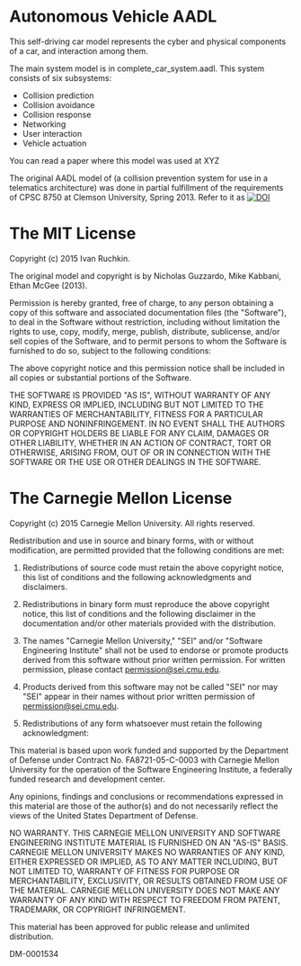 
Autonomous Vehicle AADL
========================

This self-driving car model represents the cyber and physical components of a car, and interaction among them.

The main system model is in complete_car_system.aadl. This system consists of six subsystems: 
* Collision prediction
* Collision avoidance
* Collision response
* Networking
* User interaction
* Vehicle actuation

You can read a paper where this model was used at XYZ 

The original AADL model of (a collision prevention system for use in a telematics architecture) was done in partial fulfillment of the requirements of CPSC 8750 at Clemson University, Spring 2013. Refer to it as [![DOI](https://zenodo.org/badge/doi/10.5281/zenodo.18611.svg)](http://dx.doi.org/10.5281/zenodo.18611)

The MIT License
=======

Copyright (c) 2015 Ivan Ruchkin.

The original model and copyright is by Nicholas Guzzardo, Mike Kabbani, Ethan McGee (2013).

Permission is hereby granted, free of charge, to any person obtaining a copy of this software and associated documentation files (the "Software"), to deal in the Software without restriction, including without limitation the rights to use, copy, modify, merge, publish, distribute, sublicense, and/or sell copies of the Software, and to permit persons to whom the Software is furnished to do so, subject to the following conditions:

The above copyright notice and this permission notice shall be included in all copies or substantial portions of the Software.

THE SOFTWARE IS PROVIDED "AS IS", WITHOUT WARRANTY OF ANY KIND, EXPRESS OR IMPLIED, INCLUDING BUT NOT LIMITED TO THE WARRANTIES OF MERCHANTABILITY, FITNESS FOR A PARTICULAR PURPOSE AND NONINFRINGEMENT. IN NO EVENT SHALL THE AUTHORS OR COPYRIGHT HOLDERS BE LIABLE FOR ANY CLAIM, DAMAGES OR OTHER LIABILITY, WHETHER IN AN ACTION OF CONTRACT, TORT OR OTHERWISE, ARISING FROM, OUT OF OR IN CONNECTION WITH THE SOFTWARE OR THE USE OR OTHER DEALINGS IN THE SOFTWARE.


# The Carnegie Mellon License

Copyright (c) 2015 Carnegie Mellon University. All rights reserved.

Redistribution and use in source and binary forms, with or without
modification, are permitted provided that the following conditions
are met:

1. Redistributions of source code must retain the above copyright
notice, this list of conditions and the following acknowledgments
and disclaimers.

2. Redistributions in binary form must reproduce the above
copyright notice, this list of conditions and the following
disclaimer in the documentation and/or other materials provided
with the distribution.

3. The names "Carnegie Mellon University," "SEI" and/or "Software
Engineering Institute" shall not be used to endorse or promote
products derived from this software without prior written
permission. For written permission, please contact
permission@sei.cmu.edu.

4. Products derived from this software may not be called "SEI" nor
may "SEI" appear in their names without prior written permission of
permission@sei.cmu.edu.

5. Redistributions of any form whatsoever must retain the following
acknowledgment:

This material is based upon work funded and supported by the
Department of Defense under Contract No. FA8721-05-C-0003 with
Carnegie Mellon University for the operation of the Software
Engineering Institute, a federally funded research and development
center.

Any opinions, findings and conclusions or recommendations expressed
in this material are those of the author(s) and do not necessarily
reflect the views of the United States Department of Defense.

NO WARRANTY. THIS CARNEGIE MELLON UNIVERSITY AND SOFTWARE
ENGINEERING INSTITUTE MATERIAL IS FURNISHED ON AN "AS-IS"
BASIS. CARNEGIE MELLON UNIVERSITY MAKES NO WARRANTIES OF ANY KIND,
EITHER EXPRESSED OR IMPLIED, AS TO ANY MATTER INCLUDING, BUT NOT
LIMITED TO, WARRANTY OF FITNESS FOR PURPOSE OR MERCHANTABILITY,
EXCLUSIVITY, OR RESULTS OBTAINED FROM USE OF THE MATERIAL. CARNEGIE
MELLON UNIVERSITY DOES NOT MAKE ANY WARRANTY OF ANY KIND WITH
RESPECT TO FREEDOM FROM PATENT, TRADEMARK, OR COPYRIGHT
INFRINGEMENT.

This material has been approved for public release and unlimited
distribution.

DM-0001534